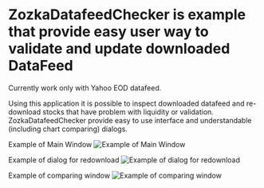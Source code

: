 # ZozkaDatafeedChecker is example that provide easy user way to validate and update downloaded DataFeed
Currently work only with Yahoo EOD datafeed.

Using this application it is possible to inspect downloaded datafeed and re-download stocks that have problem with liquidity or validation. 
ZozkaDatafeedChecker provide easy to use interface and understandable (including chart comparing) dialogs.

Example of Main Window
![Example of Main Window](https://github.com/sidorovis/stsc/wiki/images/ZozkaDatafeedChecker/001.png)

Example of dialog for redownload
![Example of dialog for redownload](https://github.com/sidorovis/stsc/wiki/images/ZozkaDatafeedChecker/002.png)

Example of comparing window
![Example of comparing window](https://github.com/sidorovis/stsc/wiki/images/ZozkaDatafeedChecker/003.png)
